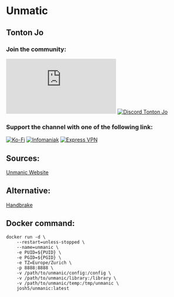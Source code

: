 # Unmatic

## Tonton Jo  
### Join the community:
[![Youtube channel](https://github-readme-youtube-stats.herokuapp.com/subscribers/index.php?id=UCnED3K6K5FDUp-x_8rwpsZw&key=AIzaSyA3ivqywNPQz0xFZBHfPDKzh1jFH5qGD_g)](http://youtube.com/channel/UCnED3K6K5FDUp-x_8rwpsZw?sub_confirmation=1)
[![Discord Tonton Jo](https://badgen.net/discord/members/N3ssTdTS?label=Discord%20Tonton%20Jo%20&icon=discord)](https://discord.gg/N3ssTdTS)
### Support the channel with one of the following link:
[![Ko-Fi](https://badgen.net/badge/Buy%20me%20a%20Coffee/Link?icon=buymeacoffee)](https://ko-fi.com/tontonjo)
[![Infomaniak](https://badgen.net/badge/Infomaniak/Affiliated%20link?icon=K)](https://www.infomaniak.com/goto/fr/home?utm_term=6151f412daf35)
[![Express VPN](https://badgen.net/badge/Express%20VPN/Affiliated%20link?icon=K)](https://www.xvuslink.com/?a_fid=TontonJo)  
## Sources: 
[Unmanic Website](https://github.com/Unmanic/unmanic)  

## Alternative: 
[Handbrake](https://www.youtube.com/watch?v=dkpm3dGTi-I)  

## Docker command:  
```shell
docker run -d \
    --restart=unless-stopped \
    --name=unmanic \
    -e PUID=${PUID} \
    -e PGID=${PGID} \
    -e TZ=Europe/Zurich \
    -p 8888:8888 \
    -v /path/to/unmanic/config:/config \
    -v /path/to/unmanic/library:/library \
    -v /path/to/unmanic/temp:/tmp/unmanic \
    josh5/unmanic:latest
```
